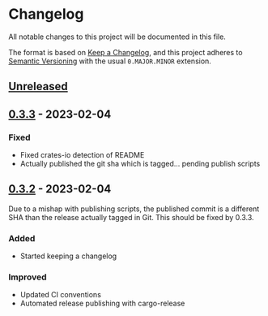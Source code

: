 # Changelog

All notable changes to this project will be documented in this file.

The format is based on [Keep a Changelog](https://keepachangelog.com/en/1.0.0/),
and this project adheres to [Semantic Versioning](https://semver.org/spec/v2.0.0.html)
with the usual `0.MAJOR.MINOR` extension.

<!--
conventional sections:
### Added      | Public API additions
### Changed    | Changes to library behavior
### Deprecated | Public API deprecations
### Fixed      | Bug fixes
### Improved   | Internal improvements
### Removed    | Public API removals
### Security   | Security-related changes (e.g. soundness fixes)
-->

## [Unreleased]

## [0.3.3] - 2023-02-04

### Fixed

- Fixed crates-io detection of README
- Actually published the git sha which is tagged... pending publish scripts

## [0.3.2] - 2023-02-04

Due to a mishap with publishing scripts, the published commit is a different
SHA than the release actually tagged in Git. This should be fixed by 0.3.3.

### Added

- Started keeping a changelog

### Improved

- Updated CI conventions
- Automated release publishing with cargo-release

<!-- and now for the comparison link urls: -->

[Unreleased]: https://github.com/cad97/simple-interner/compare/v0.3.3...HEAD
[0.3.3]: https://github.com/cad97/simple-interner/compare/v0.3.2...v0.3.3
[0.3.2]: https://github.com/cad97/simple-interner/compare/v0.3.1...v0.3.2
